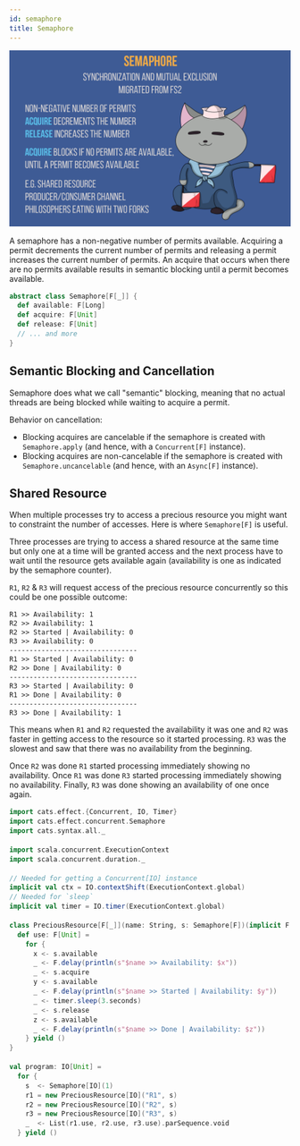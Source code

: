 ```yaml
---
id: semaphore
title: Semaphore
---
```


![concurrency semaphore](../assets/concurrency-semaphore.png)

A semaphore has a non-negative number of permits available. Acquiring a permit decrements the current number of permits and releasing a permit increases the current number of permits. An acquire that occurs when there are no permits available results in semantic blocking until a permit becomes available.

```scala
abstract class Semaphore[F[_]] {
  def available: F[Long]
  def acquire: F[Unit]
  def release: F[Unit]
  // ... and more
}
```

## Semantic Blocking and Cancellation

Semaphore does what we call "semantic" blocking, meaning that no actual threads are 
being blocked while waiting to acquire a permit.

Behavior on cancellation:

- Blocking acquires are cancelable if the semaphore is created with `Semaphore.apply` (and hence, with a `Concurrent[F]` instance).
- Blocking acquires are non-cancelable if the semaphore is created with `Semaphore.uncancelable` (and hence, with an `Async[F]` instance).

## Shared Resource

When multiple processes try to access a precious resource you might want to constraint the number of accesses. Here is where `Semaphore[F]` is useful.

Three processes are trying to access a shared resource at the same time but only one at a time will be granted access and the next process have to wait until the resource gets available again (availability is one as indicated by the semaphore counter).

`R1`, `R2` & `R3` will request access of the precious resource concurrently so this could be one possible outcome:

```
R1 >> Availability: 1
R2 >> Availability: 1
R2 >> Started | Availability: 0
R3 >> Availability: 0
--------------------------------
R1 >> Started | Availability: 0
R2 >> Done | Availability: 0
--------------------------------
R3 >> Started | Availability: 0
R1 >> Done | Availability: 0
--------------------------------
R3 >> Done | Availability: 1
```

This means when `R1` and `R2` requested the availability it was one and `R2` was faster in getting access to the resource so it started processing. `R3` was the slowest and saw that there was no availability from the beginning.

Once `R2` was done `R1` started processing immediately showing no availability. Once `R1` was done `R3` started processing immediately showing no availability. Finally, `R3` was done showing an availability of one once again.

```scala mdoc:reset:silent
import cats.effect.{Concurrent, IO, Timer}
import cats.effect.concurrent.Semaphore
import cats.syntax.all._

import scala.concurrent.ExecutionContext
import scala.concurrent.duration._

// Needed for getting a Concurrent[IO] instance
implicit val ctx = IO.contextShift(ExecutionContext.global)
// Needed for `sleep`
implicit val timer = IO.timer(ExecutionContext.global)

class PreciousResource[F[_]](name: String, s: Semaphore[F])(implicit F: Concurrent[F], timer: Timer[F]) {
  def use: F[Unit] =
    for {
      x <- s.available
      _ <- F.delay(println(s"$name >> Availability: $x"))
      _ <- s.acquire
      y <- s.available
      _ <- F.delay(println(s"$name >> Started | Availability: $y"))
      _ <- timer.sleep(3.seconds)
      _ <- s.release
      z <- s.available
      _ <- F.delay(println(s"$name >> Done | Availability: $z"))
    } yield ()
}

val program: IO[Unit] =
  for {
    s  <- Semaphore[IO](1)
    r1 = new PreciousResource[IO]("R1", s)
    r2 = new PreciousResource[IO]("R2", s)
    r3 = new PreciousResource[IO]("R3", s)
    _  <- List(r1.use, r2.use, r3.use).parSequence.void
  } yield ()
```
